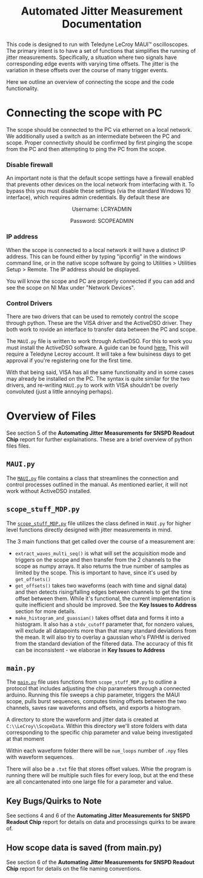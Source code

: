 # <p style="text-align:center"> Automated Jitter Measurement  Documentation </p> 

This code is designed to run with Teledyne LeCroy MAUI™ oscilloscopes. The primary intent is to have a set of functions that simplifies the running of jitter measurements. Specifically, a situation where two signals have corresponding edge events with varying time offsets. The jitter is the variation in these offsets over the course of many trigger events.

Here we outline an overview of connecting the scope and the code functionality.

# Connecting the scope with PC
The scope should be connected to the PC via ethernet on a local network. We additionally used a switch as an intermediate between the PC and scope. Proper connectivity should be confirmed by first pinging the scope from the PC and then attempting to ping the PC from the scope.

### Disable firewall
An important note is that the default scope settings have a firewall enabled that prevents other devices on the local network from interfacing with it. To bypass this you must disable these settings (via the standard Windows 10 interface), which requires admin credentials. By default these are 

<p style="text-align:center"> Username: LCRYADMIN </p> 
<p style="text-align:center"> Password: SCOPEADMIN </p> 

### IP address
When the scope is connected to a local network it will have a distinct IP address. This can be found either by typing "ipconfig" in the windows command line, or in the native scope software by going to Utilities > Utilities Setup > Remote. The IP address should be displayed. 

You will know the scope and PC are properly connected if you can add and see the scope on NI Max under "Network Devices".

### Control Drivers
There are two drivers that can be used to remotely control the scope through python. These are the VISA driver and the ActiveDSO driver. They both work to rovide an interface to transfer data between the PC and scope. 

The `MAUI.py` file is written to work through ActiveDSO. For this to work you must install the ActiveDSO software. A guide can be found [here.](https://www.teledynelecroy.com/doc/using-python-with-activedso-for-remote-communication) This will require a Teledyne Lecroy account. It will take a few buisiness days to get approval if you're registering one for the first time. 

With that being said, VISA has all the same functionality and in some cases may already be installed on the PC. The syntax is quite similar for the two drivers, and re-writing `MAUI.py` to work with VISA shouldn't be overly convoluted (just a little annoying perhaps).

# Overview of Files
See section 5 of the **Automating Jitter Measurements for SNSPD Readout Chip** report for further explainations. These are a brief overview of python files files. 


## `MAUI.py`
The [`MAUI.py`](Scope_Interfacing_Code/MAUI.py) file contains a class that streamlines the connection and control processes outlined in the manual. As mentioned earlier, it will not work without ActiveDSO installed. 

## `scope_stuff_MDP.py`
The [`scope_stuff_MDP.py`](Scope_Interfacing_Code/scope_stuff_MDP.py) file utilizes the class defined in `MAUI.py` for higher level functions directly designed with jitter measurements in mind.

The 3 main functions that get called over the course of a measurement are:

- `extract_waves_multi_seq()` is what will set the acquisition mode and triggers on the scope and then transfer from the 2 channels to the scope as numpy arrays. It also returns the true number of samples as limited by the scope. This is important to have, since it's used by `get_offsets()`
- `get_offsets()` takes two waveforms (each with time and signal data) and then detects rising/falling edges between channels to get the time offset between them. While it's functional, the current implementation is quite inefficient and should be improved. See the **Key Issues to Address** section for more details.
- `make_histogram_and_guassian()` takes offset data and forms it into a histogram. It also has a `stdv_cutoff` parameter that, for nonzero values, will exclude all datapoints more than that many standard deviations from the mean. It will also try to overlay a gaussian who's FWHM is derived from the standard deviation of the filtered data. The accuracy of this fit can be inconsistent - we elaborae in **Key Issues to Address**


## `main.py`
The [`main.py`](main.py) file uses functions from `scope_stuff_MDP.py` to outline a protocol that includes adjusting the chip parameters through a connected arduino. Running this file sweeps a chip parameter, triggers the MAUI scope, pulls burst sequences, computes timing offsets between the two channels, saves raw waveforms and offsets, and exports a histogram.

A directory to store the waveform and jitter data is created at `C:\\LeCroy\\ScopeData`. Within this directory we'll store folders with data corresponding to the specific chip parameter and value being investigated at that moment

Within each waveform folder there will be `num_loops` number of `.npy` files with waveform sequences.

There will also be a `.txt` file that stores offset values. Whie the program is running there will be multiple such files for every loop, but at the end these are all concantenated into one large file for a parameter and value.

## Key Bugs/Quirks to Note
See sections 4 and 6 of the **Automating Jitter Measurements for SNSPD Readout Chip** report for details on data and processings quirks to be aware of. 

## How scope data is saved (from main.py)
See section 6 of the **Automating Jitter Measurements for SNSPD Readout Chip** report for details on the file naming conventions. 

